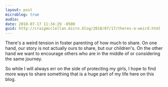 ```yaml
---
layout: post
microblog: true
audio: 
date: 2018-07-17 11:34:29 -0500
guid: http://craigmcclellan.micro.blog/2018/07/17/theres-a-weird.html
---
```

There's a weird tension in foster parenting of how much to share. On one hand, our story is not actually ours to share, but our children's. On the other hand we want to encourage others who are in the middle of or considering the same journey.

So while I will always err on the side of protecting my girls, I hope to find more ways to share something that is a huge part of my life here on this blog.
